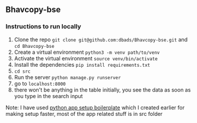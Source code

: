 ## Bhavcopy-bse

### Instructions to run locally

1. Clone the repo `git clone git@github.com:dbads/Bhavcopy-bse.git` and `cd Bhavcopy-bse`
2. Create a virtual environment `python3 -m venv path/to/venv`
3. Activate the virtual environment `source venv/bin/activate`
4. Install the dependencies `pip install requirements.txt`
5. `cd src`
6. Run the server `python manage.py runserver`
7. go to `localhost:8000`
8. there won't be anything in the table initially, you see the data as soon as you type in the search input

Note: I have used [python app setup boilerplate](https://github.com/dbads/python-app-setup) which I created earlier for making setup faster, most of the app related stuff is in src folder
